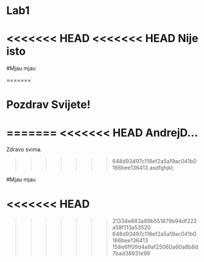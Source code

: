 # Lab1
<<<<<<< HEAD
<<<<<<< HEAD
Nije isto
=======

#Mjau mjau

=======

Pozdrav Svijete!
=======
=======
<<<<<<< HEAD
AndrejD...
=======

Zdravo svima.

>>>>>>> 648d93497c118ef2a5a19ac041b0166bee136413
asdfghjkl;

#Mjau mjau

<<<<<<< HEAD
=======
>>>>>>> 21334e883a89b551879b94df222a58f113a53520
>>>>>>> 648d93497c118ef2a5a19ac041b0166bee136413
>>>>>>> 158e6ff09d4a9af25060a60a8b8d7bad38931e99
